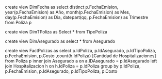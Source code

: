 create view DimFecha
as
select 
distinct p.FechaEmision,
year(p.FechaEmision) as Año,
month(p.FechaEmision) as Mes,
day(p.FechaEmision) as Dia,
datepart(qq, p.FechaEmision) as Trimestre
from Poliza p

create view DimTPoliza
as
Select * from TipoPoliza

create view DimAsegurado
as
select * from Asegurado

create view FactPolizas
as
select
 p.IdPoliza,
p.IdAsegurado,
p.IdTipoPoliza,
p.FechaEmision,
p.Costo
,count(h.IdPoliza) [Cantidad de Hospitalizaciones]
from 
Poliza p 
inner join Asegurado a
on a.IDAsegurado = p.IdAsegurado
left join Hospitalizacion h
on h.IdPoliza = p.IdPoliza
group by p.IdPoliza, p.FechaEmision, p.IdAsegurado, p.IdTipoPoliza, p.Costo
